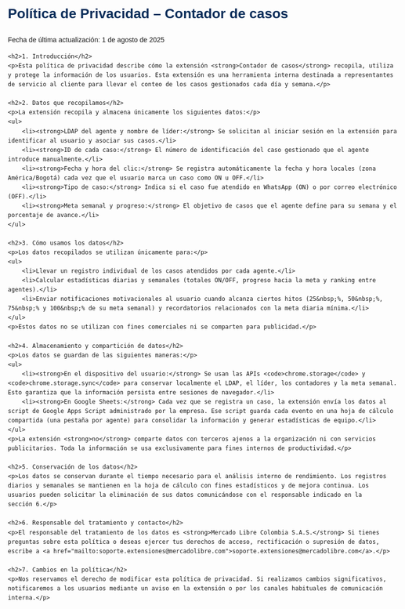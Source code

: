 <!DOCTYPE html>
<html lang="es">
<head>
    <meta charset="UTF-8">
    <meta name="viewport" content="width=device-width, initial-scale=1.0">
    <title>Política de Privacidad – Contador de casos</title>
    <style>
        body {
            font-family: Arial, sans-serif;
            line-height: 1.6;
            margin: 0 auto;
            max-width: 800px;
            padding: 20px;
        }
        h1, h2, h3 {
            color: #0A2E5A;
        }
    </style>
</head>
<body>
    <h1>Política de Privacidad – Contador de casos</h1>
    <p>Fecha de última actualización: 1 de agosto de 2025</p>

    <h2>1. Introducción</h2>
    <p>Esta política de privacidad describe cómo la extensión <strong>Contador de casos</strong> recopila, utiliza y protege la información de los usuarios. Esta extensión es una herramienta interna destinada a representantes de servicio al cliente para llevar el conteo de los casos gestionados cada día y semana.</p>

    <h2>2. Datos que recopilamos</h2>
    <p>La extensión recopila y almacena únicamente los siguientes datos:</p>
    <ul>
        <li><strong>LDAP del agente y nombre de líder:</strong> Se solicitan al iniciar sesión en la extensión para identificar al usuario y asociar sus casos.</li>
        <li><strong>ID de cada caso:</strong> El número de identificación del caso gestionado que el agente introduce manualmente.</li>
        <li><strong>Fecha y hora del clic:</strong> Se registra automáticamente la fecha y hora locales (zona América/Bogotá) cada vez que el usuario marca un caso como ON u OFF.</li>
        <li><strong>Tipo de caso:</strong> Indica si el caso fue atendido en WhatsApp (ON) o por correo electrónico (OFF).</li>
        <li><strong>Meta semanal y progreso:</strong> El objetivo de casos que el agente define para su semana y el porcentaje de avance.</li>
    </ul>

    <h2>3. Cómo usamos los datos</h2>
    <p>Los datos recopilados se utilizan únicamente para:</p>
    <ul>
        <li>Llevar un registro individual de los casos atendidos por cada agente.</li>
        <li>Calcular estadísticas diarias y semanales (totales ON/OFF, progreso hacia la meta y ranking entre agentes).</li>
        <li>Enviar notificaciones motivacionales al usuario cuando alcanza ciertos hitos (25&nbsp;%, 50&nbsp;%, 75&nbsp;% y 100&nbsp;% de su meta semanal) y recordatorios relacionados con la meta diaria mínima.</li>
    </ul>
    <p>Estos datos no se utilizan con fines comerciales ni se comparten para publicidad.</p>

    <h2>4. Almacenamiento y compartición de datos</h2>
    <p>Los datos se guardan de las siguientes maneras:</p>
    <ul>
        <li><strong>En el dispositivo del usuario:</strong> Se usan las APIs <code>chrome.storage</code> y <code>chrome.storage.sync</code> para conservar localmente el LDAP, el líder, los contadores y la meta semanal. Esto garantiza que la información persista entre sesiones de navegador.</li>
        <li><strong>En Google Sheets:</strong> Cada vez que se registra un caso, la extensión envía los datos al script de Google Apps Script administrado por la empresa. Ese script guarda cada evento en una hoja de cálculo compartida (una pestaña por agente) para consolidar la información y generar estadísticas de equipo.</li>
    </ul>
    <p>La extensión <strong>no</strong> comparte datos con terceros ajenos a la organización ni con servicios publicitarios. Toda la información se usa exclusivamente para fines internos de productividad.</p>

    <h2>5. Conservación de los datos</h2>
    <p>Los datos se conservan durante el tiempo necesario para el análisis interno de rendimiento. Los registros diarios y semanales se mantienen en la hoja de cálculo con fines estadísticos y de mejora continua. Los usuarios pueden solicitar la eliminación de sus datos comunicándose con el responsable indicado en la sección 6.</p>

    <h2>6. Responsable del tratamiento y contacto</h2>
    <p>El responsable del tratamiento de los datos es <strong>Mercado Libre Colombia S.A.S.</strong> Si tienes preguntas sobre esta política o deseas ejercer tus derechos de acceso, rectificación o supresión de datos, escribe a <a href="mailto:soporte.extensiones@mercadolibre.com">soporte.extensiones@mercadolibre.com</a>.</p>

    <h2>7. Cambios en la política</h2>
    <p>Nos reservamos el derecho de modificar esta política de privacidad. Si realizamos cambios significativos, notificaremos a los usuarios mediante un aviso en la extensión o por los canales habituales de comunicación interna.</p>

</body>
</html>
